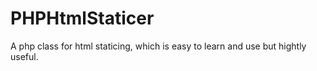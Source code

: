 # PHPHtmlStaticer
A php class for html staticing, which is easy to learn and use but hightly useful.
